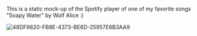 This is a static mock-up of the Spotify player of one of my favorite songs "Soapy Water" by Wolf Alice :)

![48DF9820-FB8E-4373-BE6D-25957E6B3AA9](https://github.com/appteamcarolina/f23-academy-mp02-music-player-graceku72/assets/97719194/984c6596-e22c-47f9-8e1d-946ebd8ebf72)
